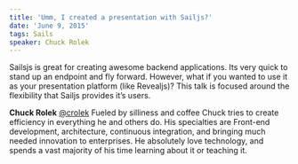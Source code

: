 ```yaml
---
title: 'Umm, I created a presentation with Sailjs?'
date: 'June 9, 2015'
tags: Sails
speaker: Chuck Rolek
---
```


Sailsjs is great for creating awesome backend applications. Its very quick to
stand up an endpoint and fly forward. However, what if you wanted to use it as
your presentation platform (like Revealjs)? This talk is focused around the
flexibility that Sailjs provides it’s users.

__Chuck Rolek__
[@crolek](https://twitter.com/crolek)
Fueled by silliness and coffee Chuck tries to create efficiency in everything
he and others do. His specialties are Front-end development, architecture,
continuous integration, and bringing much needed innovation to enterprises. He
absolutely love technology, and spends a vast majority of his time learning
about it or teaching it.
